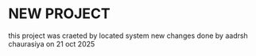 # NEW PROJECT 
this project was craeted by located system
new changes done by aadrsh chaurasiya on 21 oct 2025